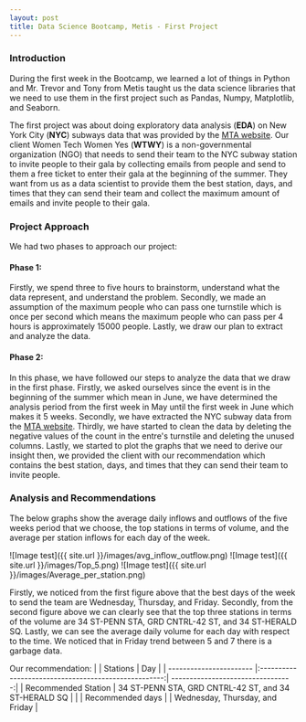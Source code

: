 ```yaml
---
layout: post
title: Data Science Bootcamp, Metis - First Project 
---
```

### Introduction

During the first week in the Bootcamp, we learned a lot of things in Python and Mr. Trevor and Tony from Metis taught us the data science libraries that we need to use them in the first project such as Pandas, Numpy, Matplotlib, and Seaborn.

The first project was about doing exploratory data analysis (**EDA**) on New York City (**NYC**) subways data that was provided by the  [MTA website](http://web.mta.info/maps/submap.html). Our client Women Tech Women Yes (**WTWY**) is a non-governmental organization (NGO) that needs to send their team to the NYC subway station to invite people to their gala by collecting emails from people and send to them a free ticket to enter their gala at the beginning of the summer. They want from us as a data scientist to provide them the best station, days, and times that they can send their team and collect the maximum amount of emails and invite people to their gala.

### Project Approach

We had two phases to approach our project:

#### Phase 1: 

Firstly, we spend three to five hours to brainstorm, understand what the data represent, and understand the problem. Secondly, we made an assumption of the maximum people who can pass one turnstile which is once per second which means the maximum people who can pass per 4 hours is approximately 15000 people. Lastly, we draw our plan to extract and analyze the data.


#### Phase 2:

In this phase, we have followed our steps to analyze the data that we draw in the first phase. Firstly, we asked ourselves since the event is in the beginning of the summer which mean in June, we have determined the analysis period from the first week in May until the first week in June which makes it 5 weeks. Secondly, we have extracted the NYC subway data from the [MTA website](http://web.mta.info/maps/submap.html). Thirdly, we have started to clean the data by deleting the negative values of the count in the entre's turnstile and deleting the unused columns. Lastly, we started to plot the graphs that we need to derive our insight then, we provided the client with our recommendation which contains the best station, days, and times that they can send their team to invite people.


### Analysis and Recommendations

The below graphs show the average daily inflows and outflows of the five weeks period that we choose, the top stations in terms of volume, and the average per station inflows for each day of the week. 

![Image test]({{ site.url }}/images/avg_inflow_outflow.png)
![Image test]({{ site.url }}/images/Top_5.png)
![Image test]({{ site.url }}/images/Average_per_station.png)

Firstly, we noticed from the first figure above that the best days of the week to send the team are Wednesday, Thursday, and Friday. Secondly, from the second figure above we can clearly see that the top three stations in terms of the volume are 34 ST-PENN STA, GRD CNTRL-42 ST, and 34 ST-HERALD SQ. Lastly, we can see the average daily volume for each day with respect to the time. We noticed that in Friday trend between 5 and 7 there is a garbage data.

Our recommendation:
|                         |                  Stations                            |                Day                |
| ----------------------- |:----------------------------------------------------:| ---------------------------------:|
| Recommended Station     | 34 ST-PENN STA, GRD CNTRL-42 ST, and 34 ST-HERALD SQ |                                   |
| Recommended days        |                                                      |   Wednesday, Thursday, and Friday |

 
